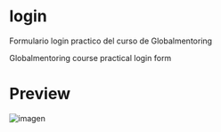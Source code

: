 # login
Formulario login practico del curso de Globalmentoring

Globalmentoring course practical login form

# Preview
![imagen](https://github.com/AngelAyalaM/login/assets/51861327/80162060-c3e4-4bb2-a8a3-a9a2a17a5f1a)
